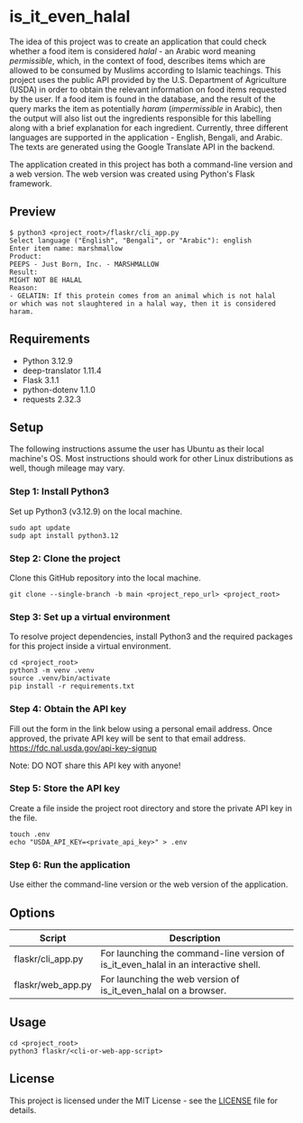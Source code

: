 # is_it_even_halal

The idea of this project was to create an application that could check whether a food item is considered *halal* - an Arabic word meaning *permissible*, which, in the context of food, describes items which are allowed to be consumed by Muslims according to Islamic teachings. This project uses the public API provided by the U.S. Department of Agriculture (USDA) in order to obtain the relevant information on food items requested by the user. If a food item is found in the database, and the result of the query marks the item as potentially *haram* (*impermissible* in Arabic), then the output will also list out the ingredients responsible for this labelling along with a brief explanation for each ingredient. Currently, three different languages are supported in the application - English, Bengali, and Arabic. The texts are generated using the Google Translate API in the backend.

The application created in this project has both a command-line version and a web version. The web version was created using Python's Flask framework.

## Preview

    $ python3 <project_root>/flaskr/cli_app.py
    Select language ("English", "Bengali", or "Arabic"): english
    Enter item name: marshmallow
    Product:
    PEEPS - Just Born, Inc. - MARSHMALLOW
    Result:
    MIGHT NOT BE HALAL
    Reason:
    - GELATIN: If this protein comes from an animal which is not halal 
    or which was not slaughtered in a halal way, then it is considered 
    haram.

## Requirements

- Python 3.12.9
- deep-translator 1.11.4
- Flask 3.1.1
- python-dotenv 1.1.0
- requests 2.32.3

## Setup
The following instructions assume the user has Ubuntu as their local machine's OS. Most instructions should work for other Linux distributions as well, though mileage may vary.

### Step 1: Install Python3
Set up Python3 (v3.12.9) on the local machine.

    sudo apt update 
    sudp apt install python3.12
    
### Step 2: Clone the project
Clone this GitHub repository into the local machine.
    
    git clone --single-branch -b main <project_repo_url> <project_root> 
    
### Step 3: Set up a virtual environment
To resolve project dependencies, install Python3 and the required packages for this project inside a virtual environment. 
    
    cd <project_root> 
    python3 -m venv .venv 
    source .venv/bin/activate
    pip install -r requirements.txt

### Step 4: Obtain the API key
Fill out the form in the link below using a personal email address. Once approved, the private API key will be sent to that email address.
https://fdc.nal.usda.gov/api-key-signup

Note: DO NOT share this API key with anyone!

### Step 5: Store the API key
Create a file inside the project root directory and store the private API key in the file.
    
    touch .env 
    echo "USDA_API_KEY=<private_api_key>" > .env

### Step 6: Run the application
Use either the command-line version or the web version of the application.

## Options

| Script             | Description                                                                         |
| ------------------ | ----------------------------------------------------------------------------------- |
| flaskr/cli_app.py  | For launching the command-line version of is_it_even_halal in an interactive shell. |
| flaskr/web_app.py  | For launching the web version of is_it_even_halal on a browser.                     |

## Usage
    
    cd <project_root>
    python3 flaskr/<cli-or-web-app-script> 

## License

This project is licensed under the MIT License - see the [LICENSE](LICENSE) file for details.
